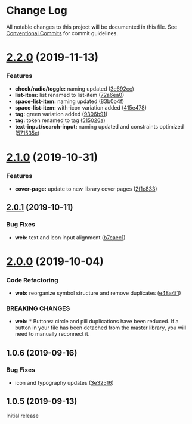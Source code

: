 # Change Log

All notable changes to this project will be documented in this file.
See [Conventional Commits](https://conventionalcommits.org) for commit guidelines.

# [2.2.0](https://github.com/momentum-design/momentum-design-kit/compare/@momentum-ui/web-sketch-kit@2.1.0...@momentum-ui/web-sketch-kit@2.2.0) (2019-11-13)


### Features

* **check/radio/toggle:** naming updated ([3e692cc](https://github.com/momentum-design/momentum-design-kit/commit/3e692cc))
* **list-item:** list renamed to list-item ([72a6ea0](https://github.com/momentum-design/momentum-design-kit/commit/72a6ea0))
* **space-list-item:** naming updated ([83b0b4f](https://github.com/momentum-design/momentum-design-kit/commit/83b0b4f))
* **space-list-item:** with-icon variation added ([415e478](https://github.com/momentum-design/momentum-design-kit/commit/415e478))
* **tag:** green variation added ([9306b91](https://github.com/momentum-design/momentum-design-kit/commit/9306b91))
* **tag:** token renamed to tag ([515026a](https://github.com/momentum-design/momentum-design-kit/commit/515026a))
* **text-input/search-input:** naming updated and constraints optimized ([571535e](https://github.com/momentum-design/momentum-design-kit/commit/571535e))





# [2.1.0](https://github.com/momentum-design/momentum-design-kit/compare/@momentum-ui/web-sketch-kit@2.0.1...@momentum-ui/web-sketch-kit@2.1.0) (2019-10-31)


### Features

* **cover-page:** update to new library cover pages ([2f1e833](https://github.com/momentum-design/momentum-design-kit/commit/2f1e833))





## [2.0.1](https://github.com/momentum-design/momentum-design-kit/compare/@momentum-ui/web-sketch-kit@2.0.0...@momentum-ui/web-sketch-kit@2.0.1) (2019-10-11)


### Bug Fixes

* **web:** text and icon input alignment ([b7caec1](https://github.com/momentum-design/momentum-design-kit/commit/b7caec1))





# [2.0.0](https://github.com/momentum-design/momentum-design-kit/compare/@momentum-ui/web-sketch-kit@1.0.6...@momentum-ui/web-sketch-kit@2.0.0) (2019-10-04)


### Code Refactoring

* **web:** reorganize symbol structure and remove duplicates ([e48a4f1](https://github.com/momentum-design/momentum-design-kit/commit/e48a4f1))


### BREAKING CHANGES

* **web:** * Buttons: circle and pill duplications have been reduced. If a button in your file has been detached from the master library, you will need to manually reconnect it.





## 1.0.6 (2019-09-16)


### Bug Fixes

* icon and typography updates ([3e32516](https://github.com/momentum-design/momentum-design-kit/commit/3e32516))





## 1.0.5 (2019-09-13)

Initial release
